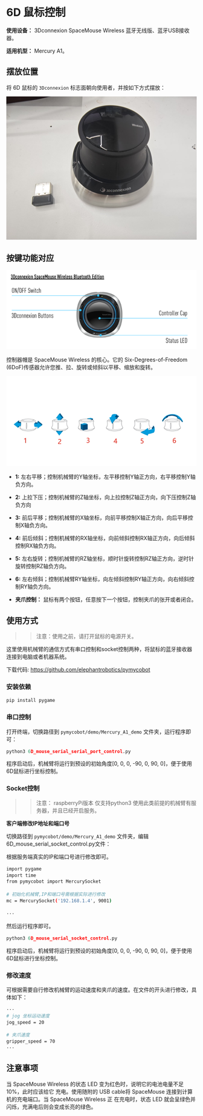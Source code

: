 # 6D 鼠标控制

**使用设备：** 3Dconnexion SpaceMouse Wireless 蓝牙无线版、蓝牙USB接收器。

**适用机型：** Mercury A1。

## 摆放位置

将 6D 鼠标的 `3Dconnexion` 标志面朝向使用者，并按如下方式摆放：

![6D mouse](./res/6d_mouse.jpg)

## 按键功能对应

![6D mouse on_off0](./res/6d_mouse_on_off.png)

控制器帽是 SpaceMouse Wireless 的核心。它的 Six-Degrees-of-Freedom (6DoF)传感器允许您推、拉、旋转或倾斜以平移、缩放和旋转。

![6D mouse control](./res/6d_mouse_control.jpg)

- **1:** 左右平移；控制机械臂的Y轴坐标，左平移控制Y轴正方向，右平移控制Y轴负方向。

- **2:** 上拉下压；控制机械臂的Z轴坐标，向上拉控制Z轴正方向，向下压控制Z轴负方向

- **3:** 前后平移；控制机械臂的X轴坐标，向前平移控制X轴正方向，向后平移控制X轴负方向。

- **4:** 前后倾斜；控制机械臂的RX轴坐标，向前倾斜控制RX轴正方向，向后倾斜控制RX轴负方向。

- **5:** 左右旋转；控制机械臂的RZ轴坐标，顺时针旋转控制RZ轴正方向，逆时针旋转控制RZ轴负方向。

- **6:** 左右倾斜；控制机械臂RY轴坐标，向左倾斜控制RY轴正方向，向右倾斜控制RY轴负方向。

- **夹爪控制：** 鼠标有两个按钮，任意按下一个按钮，控制夹爪的张开或者闭合。

## 使用方式

>> 注意：使用之前，请打开鼠标的电源开关。

这里使用机械臂的通信方式有串口控制和socket控制两种，将鼠标的蓝牙接收器连接到电脑或者机器系统。

下载代码: https://github.com/elephantrobotics/pymycobot

### 安装依赖

```python
pip install pygame
```

### 串口控制

打开终端，切换路径到 `pymycobot/demo/Mercury_A1_demo` 文件夹，运行程序即可：

```python
python3 6D_mouse_serial_serial_port_control.py
```

程序启动后，机械臂将运行到预设的初始角度[0, 0, 0, -90, 0, 90, 0]，便于使用6D鼠标进行坐标控制。

### Socket控制

>> 注意： raspberryPi版本 仅支持python3 使用此类前提的机械臂有服务器，并且已经开启服务。

**客户端修改IP地址和端口号**

切换路径到 `pymycobot/demo/Mercury_A1_demo` 文件夹，编辑6D_mouse_serial_socket_control.py文件：

根据服务端真实的IP和端口号进行修改即可。

```bash
import pygame
import time
from pymycobot import MercurySocket

# 初始化机械臂,IP和端口号需根据实际进行修改
mc = MercurySocket('192.168.1.4', 9001)

···
```

然后运行程序即可。

```python
python3 6D_mouse_serial_socket_control.py
```

程序启动后，机械臂将运行到预设的初始角度[0, 0, 0, -90, 0, 90, 0]，便于使用6D鼠标进行坐标控制。

### 修改速度

可根据需要自行修改机械臂的运动速度和夹爪的速度。在文件的开头进行修改，具体如下：

```bash
···
# jog 坐标运动速度
jog_speed = 20

# 夹爪速度
gripper_speed = 70
···
```

## 注意事项

当 SpaceMouse Wireless 的状态 LED 变为红色时，说明它的电池电量不足 10%，此时应该给它
充电。使用随附的 USB cable将 SpaceMouse 连接到计算机的充电端口。当 SpaceMouse Wireless 正
在充电时，状态 LED 就会呈绿色并闪烁，充满电后则会变成长亮的绿色。 
